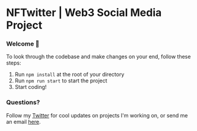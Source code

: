 # NFTwitter | Web3 Social Media Project

### **Welcome 👋**
To look through the codebase and make changes on your end, follow these steps:

1. Run `npm install` at the root of your directory
2. Run `npm run start` to start the project
3. Start coding!

### **Questions?**
Follow my [Twitter](https://twitter.com/mataspigaga) for cool updates on projects I'm working on, or send me an email [here](https://matas.io/contact).
